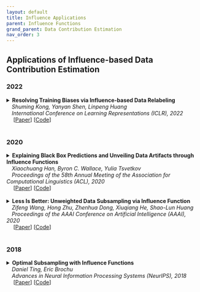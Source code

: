 ```yaml
---
layout: default
title: Influence Applications
parent: Influence Functions
grand_parent: Data Contribution Estimation
nav_order: 3
---
```


## Applications of Influence-based Data Contribution Estimation

### 2022
<details><summary><b>Resolving Training Biases via Influence-based Data Relabeling</b> 
<br>
&emsp;<i>Shuming Kong, Yanyan Shen, Linpeng Huang</i>
<br>
&emsp;<i>International Conference on Learning Representations (ICLR), 2022</i>
<br>&emsp;
[<a target="_blank" rel="noopener noreferrer" href="https://openreview.net/forum?id=EskfH0bwNVn">Paper</a>]
[<a target="_blank" rel="noopener noreferrer" href="https://github.com/Viperccc/RDIA">Code</a>]
<br>
<br>
</summary>
  <blockquote> <b>Abstract:</b> The performance of supervised learning methods easily suffers from the training bias issue caused by train-test distribution mismatch or label noise. Influence function is a  technique that estimates the impacts of a training sample on the model’s predictions. Recent studies on \emph{data resampling} have employed influence functions to identify \emph{harmful} training samples that will degrade model's test performance. They have shown that discarding or downweighting the identified harmful training samples is an effective way to resolve training biases. In this work, we move one step forward and propose an influence-based relabeling framework named RDIA for reusing harmful training samples toward better model performance. To achieve this, we use influence functions to estimate how relabeling a training sample would affect model's test performance and further develop a novel relabeling function R. We theoretically prove that applying R to relabel harmful training samples allows the model to achieve lower test loss than simply discarding them for any classification tasks using cross-entropy loss. Extensive experiments on ten real-world datasets demonstrate RDIA outperforms the state-of-the-art data resampling methods and improves model's robustness against label noise.
<br><br>

<details><summary><b>Notes</b></summary>Rather than discarding harmful examples, uses influence functions to estimate how relabeling a training sample would affect a model’s test performance (and also develops a new relabeling function). Improves model robustness to label noise and achieves lower test loss than just discarding the harmful examples.
<br><br></details>

<details><summary><b>Bibtex</b></summary>
{% raw %}
<pre><code> @inproceedings{
kong2022resolving,
title={Resolving Training Biases via Influence-based Data Relabeling},
author={Shuming Kong and Yanyan Shen and Linpeng Huang},
booktitle={International Conference on Learning Representations},
year={2022},
url={https://openreview.net/forum?id=EskfH0bwNVn}
}</code></pre>
{% endraw %}
</details>
</blockquote>
</details>

### 2020

<details><summary><b>Explaining Black Box Predictions and Unveiling Data Artifacts through Influence Functions</b>
<br>
&emsp;<i>Xiaochuang Han, Byron C. Wallace, Yulia Tsvetkov</i>
<br>
&emsp;<i>Proceedings of the 58th Annual Meeting of the Association for Computational Linguistics (ACL), 2020</i>
<br>&emsp;
[<a target="_blank" rel="noopener noreferrer" href="https://aclanthology.org/2020.acl-main.492/">Paper</a>]
[<a target="_blank" rel="noopener noreferrer" href="https://github.com/xhan77/influence-function-analysis">Code</a>]
<br><br></summary>
  
<blockquote> <b>Abstract:</b> Modern deep learning models for NLP are notoriously opaque. This has motivated the development of methods for interpreting such models, e.g., via gradient-based saliency maps or the visualization of attention weights. Such approaches aim to provide explanations for a particular model prediction by highlighting important words in the corresponding input text. While this might be useful for tasks where decisions are explicitly influenced by individual tokens in the input, we suspect that such highlighting is not suitable for tasks where model decisions should be driven by more complex reasoning. In this work, we investigate the use of influence functions for NLP, providing an alternative approach to interpreting neural text classifiers. Influence functions explain the decisions of a model by identifying influential training examples. Despite the promise of this approach, influence functions have not yet been extensively evaluated in the context of NLP, a gap addressed by this work. We conduct a comparison between influence functions and common word-saliency methods on representative tasks. As suspected, we find that influence functions are particularly useful for natural language inference, a task in which ‘saliency maps’ may not have clear interpretation. Furthermore, we develop a new quantitative measure based on influence functions that can reveal artifacts in training data.
<br><br> 

<details><summary><b>Bibtex</b></summary>   
{% raw %}
<pre><code> @inproceedings{han-etal-2020-explaining,
    title = "Explaining Black Box Predictions and Unveiling Data Artifacts through Influence Functions",
    author = "Han, Xiaochuang  and
      Wallace, Byron C.  and
      Tsvetkov, Yulia",
    editor = "Jurafsky, Dan  and
      Chai, Joyce  and
      Schluter, Natalie  and
      Tetreault, Joel",
    booktitle = "Proceedings of the 58th Annual Meeting of the Association for Computational Linguistics",
    month = jul,
    year = "2020",
    address = "Online",
    publisher = "Association for Computational Linguistics",
    url = "https://aclanthology.org/2020.acl-main.492",
    doi = "10.18653/v1/2020.acl-main.492",
    pages = "5553--5563"
}
</code></pre>
{% endraw %}
</details>

</blockquote></details>


<details><summary><b>Less Is Better: Unweighted Data Subsampling via Influence Function</b> 
<br>
&emsp;<i>Zifeng Wang, Hong Zhu, Zhenhua Dong, Xiuqiang He, Shao-Lun Huang</i>
<br>
&emsp;<i>Proceedings of the AAAI Conference on Artificial Intelligence (AAAI), 2020</i>
<br>&emsp;
[<a target="_blank" rel="noopener noreferrer" href="https://arxiv.org/abs/1912.01321">Paper</a>]
[<a target="_blank" rel="noopener noreferrer" href="https://github.com/RyanWangZf/Influence_Subsampling">Code</a>]
<br>
<br>
</summary>
  <blockquote> <b>Abstract:</b> In the time of Big Data, training complex models on large-scale data sets is challenging, making it appealing to reduce data volume for saving computation resources by subsampling. Most previous works in subsampling are weighted methods designed to help the performance of subset-model approach the full-set-model, hence the weighted methods have no chance to acquire a subset-model that is better than the full-set-model. However, we question that how can we achieve better model with less data? In this work, we propose a novel Unweighted Influence Data Subsampling (UIDS) method, and prove that the subset-model acquired through our method can outperform the full-set-model. Besides, we show that overly confident on a given test set for sampling is common in Influence-based subsampling methods, which can eventually cause our subset-model's failure in out-of-sample test. To mitigate it, we develop a probabilistic sampling scheme to control the worst-case risk over all distributions close to the empirical distribution. The experiment results demonstrate our methods superiority over existed subsampling methods in diverse tasks, such as text classification, image classification, click-through prediction, etc.
<br><br>

<!--
<details><summary><b>Notes</b></summary>TEXT
<br><br></details>
-->

<details><summary><b>Bibtex</b></summary>
{% raw %}
<pre><code> @inproceedings{wang2019less,
  title={Less Is Better: Unweighted Data Subsampling via Influence Function},
  author={Wang, Zifeng and Zhu, Hong and Dong, Zhenhua and He, Xiuqiang and Huang, Shao-Lun},
  booktitle={Proceedings of the AAAI Conference on Artificial Intelligence (AAAI)},
  year={2020}
}</code></pre>
{% endraw %}
</details>
</blockquote>
</details>


### 2018
<details><summary><b>Optimal Subsampling with Influence Functions</b> 
<br>
&emsp;<i>Daniel Ting, Eric Brochu</i>
<br>
&emsp;<i>Advances in Neural Information Processing Systems (NeurIPS), 2018</i>
<br>&emsp;
[<a target="_blank" rel="noopener noreferrer" href="https://papers.nips.cc/paper/2018/hash/57c0531e13f40b91b3b0f1a30b529a1d-Abstract.html">Paper</a>]
[<a target="_blank" rel="noopener noreferrer" href="">Code</a>]
<br>
<br>
</summary>
  <blockquote> <b>Abstract:</b> Subsampling is a common and often effective method to deal with the computational challenges of large datasets. However, for most statistical models, there is no well-motivated approach for drawing a non-uniform subsample. We show that the concept of an asymptotically linear estimator and the associated influence function leads to asymptotically optimal sampling probabilities for a wide class of popular models. This is the only tight optimality result for subsampling we are aware of as other methods only provide probabilistic error bounds or optimal rates. Furthermore, for linear regression models, which have well-studied procedures for non-uniform subsampling, we empirically show our optimal influence function based method outperforms previous approaches even when using approximations to the optimal probabilities.
<br><br>

<!--
<details><summary><b>Notes</b></summary>TEXT
<br><br></details>
-->

<details><summary><b>Bibtex</b></summary>
{% raw %}
<pre><code> @article{ting2018optimal,
  title={Optimal subsampling with influence functions},
  author={Ting, Daniel and Brochu, Eric},
  journal={Advances in neural information processing systems},
  volume={31},
  year={2018}
}
</code></pre>
{% endraw %}
</details>
</blockquote>
</details>
